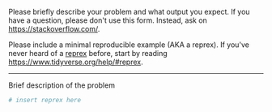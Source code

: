 Please briefly describe your problem and what output you expect. 
If you have a question, please don't use this form. 
Instead, ask on <https://stackoverflow.com/>.

Please include a minimal reproducible example (AKA a reprex). If you've never heard of a [reprex](https://reprex.tidyverse.org/) before, start by reading <https://www.tidyverse.org/help/#reprex>.

---

Brief description of the problem

```r
# insert reprex here
```
